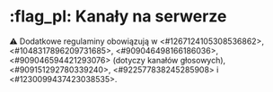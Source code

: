 # :flag_pl: Kanały na serwerze
:warning: Dodatkowe regulaminy obowiązują w <#1267124105308536862>, <#1048317896209731685>, <#909046498166186036>, <#909046594421293076> (dotyczy kanałów głosowych), <#909151292780339240>, <#922577838245285908> i <#1230099437423038535>.